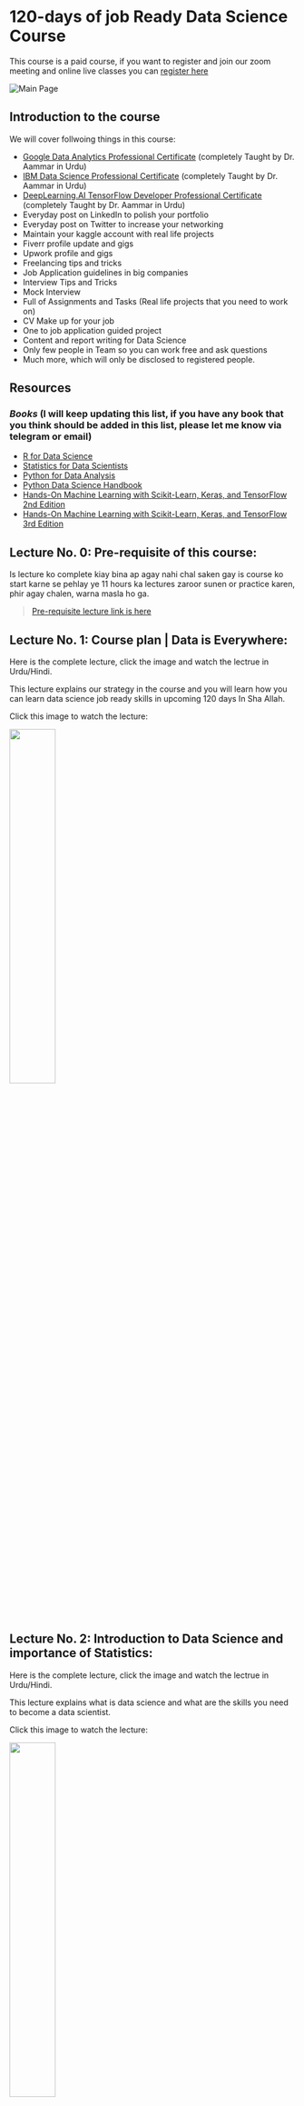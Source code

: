 # 120-days of job Ready Data Science Course 
This course is a paid course, if you want to register and join our zoom meeting and online live classes you can [register here](https://forms.gle/aB3VbemahWTxGtGx8)

![Main Page](resources/00.png)

## Introduction to the course

We will cover follwoing things in this course:

* [Google Data Analytics Professional Certificate](https://www.coursera.org/professional-certificates/google-data-analytics) (completely Taught by Dr. Aammar in Urdu)
* [IBM Data Science Professional Certificate](https://www.coursera.org/professional-certificates/ibm-data-science) (completely Taught by Dr. Aammar in Urdu)
* [DeepLearning.AI TensorFlow Developer Professional Certificate](https://www.coursera.org/professional-certificates/tensorflow-in-practice) (completely Taught by Dr. Aammar in Urdu)
* Everyday post on LinkedIn to polish your portfolio
* Everyday post on Twitter to increase your networking
* Maintain your kaggle account with real life projects
* Fiverr profile update and gigs
* Upwork profile and gigs
* Freelancing tips and tricks
* Job Application guidelines in big companies
* Interview Tips and Tricks
* Mock Interview
* Full of Assignments and Tasks (Real life projects that you need to work on)
* CV Make up for your job
* One to job application guided project
* Content and report writing for Data Science
* Only few people in Team so you can work free and ask questions
* Much more, which will only be disclosed to registered people.

## **Resources**
### *Books* (I will keep updating this list, if you have any book that you think should be added in this list, please let me know via telegram or email)

* [R for Data Science](https://r4ds.hadley.nz/)
* [Statistics for Data Scientists](./resources/books/statistics%20for%20data%20science.pdf)
* [Python for Data Analysis](https://wesmckinney.com/book/)
* [Python Data Science Handbook](https://jakevdp.github.io/PythonDataScienceHandbook/)
* [Hands-On Machine Learning with Scikit-Learn, Keras, and TensorFlow 2nd Edition](./resources/books/Hands-On-Machine-Learning-with-Scikit-Learn-Keras-and-Tensorflow_-Concepts-Tools-and-Techniques-to-Build-Intelligent-Systems-OReilly-Media-2019.pdf)
* [Hands-On Machine Learning with Scikit-Learn, Keras, and TensorFlow 3rd Edition](https://pan.baidu.com/s/1SyPW8cAvoDDNwdaWdN9E0A?pwd=g3ma#list/path=%2F)


## **Lecture No. 0: Pre-requisite of this course:**

Is lecture ko complete kiay bina ap agay nahi chal saken gay is course ko start karne se pehlay ye 11 hours ka lectures zaroor sunen or practice karen, phir agay chalen, warna masla ho ga.

>[Pre-requisite lecture link is here](https://www.youtube.com/live/xjTMkxVSSxg?feature=share)

## **Lecture No. 1: Course plan | Data is Everywhere:**

Here is the complete lecture, click the image and watch the lectrue in Urdu/Hindi.

This lecture explains our strategy in the course and you will learn how you can learn data science job ready skills in upcoming 120 days In Sha Allah.

Click this image to watch the lecture:

[<img src="./resources/01.png" width="40%">](https://www.youtube.com/live/2pM_RTd8NKg?feature=share "Data Data Every where")

## **Lecture No. 2: Introduction to Data Science and importance of Statistics:**

Here is the complete lecture, click the image and watch the lectrue in Urdu/Hindi.

This lecture explains what is data science and what are the skills you need to become a data scientist.

Click this image to watch the lecture:

[<img src="./resources/02.png" width="40%">](https://www.youtube.com/live/V8iUK5fJo5g?feature=share "Introduction to Data Science")

## **Lecture No. 3: Statistics to Data Science:**

Here is the complete lecture, click the image and watch the lectrue in Urdu/Hindi.

This lecture explains what is statistics and how it is related to data science.

Click this image to watch the lecture:

[<img src="./resources/03.png" width="40%">](https://www.youtube.com/live/UmiYoRNq0oA?feature=share "Statistics to Data Science")

## **Lecture No. 4: Stat ka zero se start (Complete Workshop):**

This lecture is the complete workshop on statistics for Data Science and tells you basic - advance concepts in Data Science.

This lecture explains why statistics is important for data science.

Click this image to watch the lecture:

[<img src="./resources/04.png" width="40%">](https://www.youtube.com/live/ptp9XcvONfw?feature=share "Stat ki workshop")

## **Lecture No. 5: Introduction to Python and Data Science Revision:**

Here is the complete lecture, click the image and watch the lectrue in Urdu/Hindi.

Please revise this lecture before going to the next step. This lecture was a pre-requisite for the course. Is liay is lecture ko pehlay ap practice karen phir agay chalen, warna maslay masael hun gay.

Click this image to watch the lecture:

[<img src="./resources/05.png" width="40%">](https://www.youtube.com/live/xjTMkxVSSxg?feature=share "Revision of Data Science")

## **Lecture No. 6: Statistics for Data Science (Scales of Measurements and details about Data Types):**

Here is the complete lecture, click the image and watch the lectrue in Urdu/Hindi.

This lecture explains the scales of measurements and Data Types in statistics.

Click this image to watch the lecture:

[<img src="./resources/06.png" width="40%">](https://www.youtube.com/live/HTn4zNLBa1I?feature=share "Phase-I")

## **Lecture No. 7: Descriptive vs. Inferential  Statistics (Choosing a right statistical Method):**

Here is the complete lecture, click the image and watch the lectrue in Urdu/Hindi.
This lecture explains the Descriptive Statistics in statistics. 

Click this image to watch the lecture:

[<img src="./resources/07.png" width="40%">](https://www.youtube.com/live/rsfPdUANZIY?feature=share "Phase-II and Phase-III")

## **Lecture No. 8: Descriptive and Inferential Statistics:**

Here is the complete lecture, click the image and watch the lectrue in Urdu/Hindi.

> **Part-1**\
Click this image to watch the lecture:

[<img src="./resources/08a.png" width="40%">](https://www.youtube.com/live/F51AV1czAAc?feature=share "Phase-II and Phase-III")

> **Part-2**\
Click this image to watch the lecture:

[<img src="./resources/08b.png" width="40%">](https://www.youtube.com/live/QX2jZgXgqYM?feature=share "Phase-II and Phase-III")

## **Lecture No. 9: Statistics:**

Here is the complete lecture, click the image and watch the lectrue in Urdu/Hindi.

> **Part-1** Inferential Statistics for Data Science\
[<img src="./resources/09a.png" width="40%">](https://www.youtube.com/live/Wl28DaEoZXc?feature=share&t=411 "Statistics")

> **Part-2** Inferential Statistics for Data Science\
[<img src="./resources/09b.png" width="40%">](https://www.youtube.com/live/1kldE86nL9E?feature=share&t=152 "Statistics")

## **Lecture No. 10: Statistics:**

Here is the complete lecture, click the image and watch the lectrue in Urdu/Hindi.

> **Part-1** Hypothesis Testing\
[<img src="./resources/10a.png" width="40%">](https://www.youtube.com/live/UFVyzGZpUWE?feature=share&t=110 "Statistics")

> **Part-2** Important Terms in Statistics\
[<img src="./resources/10b.png" width="40%">](https://www.youtube.com/live/I9VI5_DkZoU?feature=share "Statistics")


## **Lecture No. 11: Data Analytics Skills and Job plans:**

Here is the complete lecture, click the image and watch the lectrue in Urdu/Hindi.

[<img src="./resources/11.png" width="40%">](https://www.youtube.com/live/rSZIzQGaprw?feature=share "Statistics")

## Lecture No. 12: (Revise the Lecture 11) Data Analytics Skills and Job plans:

Here is the complete lecture, click the image and watch the lectrue in Urdu/Hindi.

[<img src="./resources/12.png" width="40%">](https://www.youtube.com/live/rSZIzQGaprw?feature=share "Statistics")


## **Lecture No. 13: Spreadsheets in Data Science**

We will learn about MS Excel for next few lectures and the lectures will be uploaded here in sequence.

These instructions are a must thing to learn during this MS Excel Series, MS Excel aik bht bara software hy and we can not finish in short time, main ap ko basics sikhaoun ga but you have to learn the advance techniques. Q k har aik company main MS Excel se hi start kia jata hy.

> **Installation**\
> Install MS Excel office 365 free for life time [here](https://www.youtube.com/watch?v=97PIQ3kDl5A)
---

>You also have to practice yourself for MS Excel basics from following online free resources:
>1.  [Learn the basics of MS Excell from here](https://support.microsoft.com/en-us/office/excel-video-training-9bc05390-e94c-46af-a5b3-d7c22f6990bb)
> 2. [Learn Basic to Intermediate MS Excel from here](https://www.linkedin.com/learning/excel-essential-training-microsoft-365-17231101/getting-started-with-excel-for-microsoft-365?autoplay=true)

Here is the complete lecture, click the image and watch the lectrue in Urdu/Hindi.

[<img src="./resources/13.png" width="40%">](https://www.youtube.com/live/_gW0Dooc_rQ?feature=share "Statistics")


## **Lecture No. 14: Spreadsheets in Data Science**

The dataset used in this video can be downloaded from [here](./resources/datasets/lecture14.xlsx)

Here is the complete lecture, click the image and watch the lectrue in Urdu/Hindi.

[<img src="./resources/14.png" width="40%">](https://youtube.com/live/9OjZhMfiB-s?feature=share "Statistics in MS Excel")


## **Lecture No. 15: Excel Statistics and SQL**

> **Part-1:** In this video you will learn basic statistical analysis in MS Excel Spreadsheet.

Here is the complete lecture, click the image and watch the lectrue in Urdu/Hindi.

[<img src="./resources/15a.png" width="40%">](https://www.youtube.com/live/Hp-AsTQxMis?feature=share "Statistics in MS Excel")

> **Part-2:**  **SQL (Structured Query Language) Language**

Here is the complete lecture, click the image and watch the lectrue in Urdu/Hindi.

[<img src="./resources/15b.png" width="40%">](https://www.youtube.com/live/1HSHISQNxEM?feature=share "SQL")


> [Here is the link to download SQL Cheat sheet](./resources/cheat_sheets/SQL-cheat-sheet.pdf)


## **Lecture No. 16: SQL**

> **Part-1:**  **SQL (Structured Query Language) Language- Introduction**

Here is the complete lecture, click the image and watch the lectrue in Urdu/Hindi.

[<img src="./resources/16a.jpeg" width="40%">](https://youtu.be/dhUapcKiVCE "Part-1")

> **Part-2:**  **SQL (Structured Query Language) Language Introduction**

Here is the complete lecture, click the image and watch the lectrue in Urdu/Hindi.

[<img src="./resources/16b.jpeg" width="40%">](https://youtu.be/FObIvpIpLTw "Part-2")

> **Part-3:**  **SQL Software installation**
- Download:\
[Here is the link to download mySQL](https://www.mysql.com/downloads/)

Here is the complete lecture, click the image and watch the lectrue in Urdu/Hindi.

[<img src="./resources/16c.jpeg" width="40%">](https://youtu.be/-zygvRJmAtQ "Part-3")

> **Part-4:**  **How to create SQL database?**

Here is the complete lecture, click the image and watch the lectrue in Urdu/Hindi.

[<img src="./resources/16d.jpeg" width="40%">](https://youtu.be/JpDkyXoPBZk "Part-4")

> **Part-5:**  **How to create SQL table?**

Here is the complete lecture, click the image and watch the lectrue in Urdu/Hindi.

[<img src="./resources/16e.jpeg" width="40%">](https://youtu.be/Av91mx70S7U "Part-5")


## **Lecture No. 17: SQL intermediate**

> **Part-1:**  **Distinct Function in mySQL**

Here is the complete lecture, click the image and watch the lectrue in Urdu/Hindi.

[<img src="./resources/17a.jpeg" width="40%">](https://youtu.be/iyh9POBa7og "Part-1")

> **Part-2:**  **Constraints in mySQL**

Here is the complete lecture, click the image and watch the lectrue in Urdu/Hindi.

[<img src="./resources/17b.jpeg" width="40%">](https://youtu.be/BkXR7K5sknI "Part-2")

> **Part-3:**  **Auto-increament in mySQL**

Here is the complete lecture, click the image and watch the lectrue in Urdu/Hindi.

[<img src="./resources/17c.jpeg" width="40%">](https://youtu.be/vOTBV98RqmQ "Part-3")

> **Part-4:**  **mySQL workbench first look**

Here is the complete lecture, click the image and watch the lectrue in Urdu/Hindi.

[<img src="./resources/17d.jpeg" width="40%">](https://youtu.be/No95xmZ3Mas "Part-4")

> **Part-5:**  **Import mySQL database in mySQL workbench**

Here is the complete lecture, click the image and watch the lectrue in Urdu/Hindi.

[<img src="./resources/17e.jpeg" width="40%">](https://youtu.be/8IS5RGQEnRk "Part-5")


## **Lecture No. 18: SQL intermediate**

> **Part-1:**  **Pandas procerssing on mySQL database**

Here is the complete lecture, click the image and watch the lectrue in Urdu/Hindi.

[<img src="./resources/18a.jpeg" width="40%">](https://youtu.be/U3rwON7zQfI "Part-1")

> **Part-2:**  **SELECT clause in mySQL**

Here is the complete lecture, click the image and watch the lectrue in Urdu/Hindi.

[<img src="./resources/18b.jpeg" width="40%">](https://youtu.be/lAHGLm2aR7Y "Part-2")

> **Part-3:**  **Data Manipulation in mySQL**

Here is the complete lecture, click the image and watch the lectrue in Urdu/Hindi.

[<img src="./resources/18c.jpeg" width="40%">](https://youtu.be/ghKtOD0Yh5M "Part-3")

> **Part-4:**  **Where Clause and Comparison operators in mySQL**

Here is the complete lecture, click the image and watch the lectrue in Urdu/Hindi.

[<img src="./resources/18d.jpeg" width="40%">](https://youtu.be/XqzQ0xcpjZc "Part-4")

> **Part-5:**  **AND NOT OR IN in mySQL**

Here is the complete lecture, click the image and watch the lectrue in Urdu/Hindi.

[<img src="./resources/18e.jpeg" width="40%">](https://youtu.be/H-lZfW3texo "Part-5")

## **Lecture No. 19: SQL intermediate**

> **BETWEEN clause in mySQL**

Here is the complete lecture, click the image and watch the lectrue in Urdu/Hindi.

[<img src="./resources/19.jpeg" width="40%">](https://youtu.be/6B4bPNXUlhQ "Part-1")

## **Lecture No. 20: SQL Practice**

> **mySQL Practice**

**Remember to pratice from this [website Link](https://www.w3schools.com/mysql/default.asp)** **for more practice.**

[<img src="./resources/20.png" width="40%">](https://www.w3schools.com/mysql/default.asp "Part-1")

## **Lecture No. 21: R and R studio**

Aaj se ham R and RStudio per kaam karna start karen gay. Sab se pehlay ap log following software install kar len:

- **R** downlpoad and install from [here](https://cran.r-project.org/bin/windows/base/)
- Rstudio download and install from [here](https://rstudio.com/products/rstudio/download/#download) 

>Software install karne k baad aaaj se ham `R` or `Rstudio` ko Data Analaysis k tasks k liay use karne walay hyn agar ap tez speed per seekhna chahtay hyn tu is [playlist se R with Aammar](https://youtube.com/playlist?list=PL9XvIvvVL50F4aFhWp_drvP3XkQCHx2MU) seekh len, warna ham tu anay walay lectures main sikha hi den gay ap ko. 

Click the image to watch the lecture in Urdu/Hindi.

[<img src="./resources/21a.png" width="40%">](https://youtube.com/live/X9_doWP4Jv4?feature=share "R with Aammar- Class1")


Click the image to watch the complete playlist of R with Aammar in Urdu/Hindi.

[<img src="./resources/21.jpeg" width="40%">](https://youtube.com/playlist?list=PL9XvIvvVL50F4aFhWp_drvP3XkQCHx2MU "R with Aammar")


## **Lecture No. 22: R and R studio**

Click the image to watch the lecture in Urdu/Hindi.

[<img src="./resources/22.png" width="40%">](https://www.youtube.com/live/EeiwHyxVlhc?feature=share "R with Aammar- Class2")


## **Lecture No. 23: R and R studio**

### **Lecture 23a: Installation of Software and Introduction to R**
- Click this image to watch the lecture\
[<img src="./resources/r/00.png" width="42%">](https://www.youtube.com/watch?v=7Kq4mhY1mLM&list=PL9XvIvvVL50F4aFhWp_drvP3XkQCHx2MU&index=1&t=8s "Lecture 1a")

### **Lecture 23b: First Line of Code in R and learning to work with R**
- Click this image to watch the lecture\
[<img src="./resources/r/01.png" width="42%">](https://www.youtube.com/live/yaVWzaKmV0c?feature=share "Lecture 1b")

### **Lecture 23c: Data Visualization and plotting in R using ggplot2**
- Click this image to watch the lecture\
[<img src="./resources/r/02.png" width="42%">](https://www.youtube.com/live/ZX4TamrL4Lg?feature=share "Lecture 2")

### **Lecture 23d: Data Visualization and Data Transformation in R using tidyverse packages**
- Click this image to watch the lecture\
[<img src="./resources/r/03.png" width="42%">](https://www.youtube.com/live/6Ez7MQqudhQ?feature=share "Lecture 3")

### **Publication Ready Graphs in R**
Wathc these two Playlist to learn Data Visualization in R in Desi style:

1. [Publication Ready Graphs in R](https://www.youtube.com/playlist?list=PL9XvIvvVL50Hi2RGu-zlNEnk9WJMjPH-g)
2. [Many plots in R](https://www.youtube.com/playlist?list=PL9XvIvvVL50HUjcRuTd5eC-EMA9picnVz)


## **Lecture No. 24: R and R studio**

### **Lecture 24a: Data Transformation in R using tidyverse packages**
- Click this image to watch the lecture\
[<img src="./resources/r/04.png" width="42%">](https://www.youtube.com/live/kPevM2yw_fw?feature=share "Lecture 4")

>**Cheat sheet**\
>Practice this cheatsheet today and then move to next point tomorrow.\
>[Link to dplyr cheatsheet is here](https://www.rstudio.com/wp-content/uploads/2015/02/data-wrangling-cheatsheet.pdf "dplyr cheatsheet")

### **Lecture 24b: Statistics in R**
- Click this image to watch the lecture\
[<img src="./resources/r/05.png" width="42%">](https://www.youtube.com/live/9U0F-sct070?feature=share "Lecture 5")

The following links were taught in this lecture:
1. [How to test Normal Distribution in R?](https://www.statology.org/test-for-normality-in-r/)
2. [How to make correlation plot in R?](https://cran.r-project.org/web/packages/corrplot/vignettes/corrplot-intro.html)
3. [How to make PCA plot in R](https://www.youtube.com/watch?v=q9757Bz8Mdw&list=PL9XvIvvVL50HUjcRuTd5eC-EMA9picnVz&index=1&t=1s)
4. [Here is a nice publication about choosing a right statistical method](https://www.ncbi.nlm.nih.gov/pmc/articles/PMC6639881/#:~:text=Selection%20of%20appropriate%20statistical%20method,observations%20(paired%2Funpaired).)

### **Lecture 24c: Choosing a right Statistical Method for Data Analysis in R**

- Click this image to watch the lecture\
[<img src="./resources/r/06.png" width="42%">](https://youtube.com/live/qb-sGvCcQS4 "Lecture 6")

[Here is the code that we used today](https://github.com/AammarTufail/R_with_Aammar/blob/main/Publication_Ready_Figures/03-ggpubr/03-ggpubr-readme-.md)

### **Lecture 24d: t-test (all Types), ANOVA, One-way ANOVA, Two-way ANOVA, lettering and plotting in R**

- Click this image to watch the lecture\
[<img src="./resources/r/07.png" width="42%">](https://www.youtube.com/live/nGbf3J6hB7U?feature=share "Lecture 7")

Here are the codes we discussed in this lecture:
1. RScript used in this lecture:
   1. [t-test script](resources/t-test.R)
   2. [ANOVA](resources/anova.R)
2. [t-test blog](https://data-flair.training/blogs/t-tests-in-r/#:~:text=What%20is%20T%2Dtests%20in%20R%20Programming%3F,normal%20distributions%20with%20equal%20variances.)
3. [One-way ANOVA in R complete blog](https://statsandr.com/blog/anova-in-r/)
4. [Two-way ANOVA in R complete blog](https://www.agroninfo.com/two-way-analysis-of-variance-in-r/)

### **Lecture 24e: Publication Ready Plots in R**

1. Publication Ready Bar plot with one-way ANOVA and lettering in R:

[<img src="./resources/r/bar.png" width="80%">](https://github.com/AammarTufail/R_with_Aammar/blob/main/Publication_Ready_Figures/06-%20Publication-ready-Barplots/06--Publication-ready-Barplots.md "bar plot")
> Here is the code: [code.md](https://github.com/AammarTufail/R_with_Aammar/blob/main/Publication_Ready_Figures/06-%20Publication-ready-Barplots/06--Publication-ready-Barplots.md)

2. Publication Ready Bar plot with two-way ANOVA and lettering in R:

[<img src="./resources/r/twoway.png" width="80%">](https://github.com/AammarTufail/R_with_Aammar/blob/main/Publication_Ready_Figures/07-%20two_way_ANOVA_barplots/07-two_way_ANOVA_barplot_with_lettering.md "bar plot")

> Here is the code: [code.md](https://github.com/AammarTufail/R_with_Aammar/blob/main/Publication_Ready_Figures/07-%20two_way_ANOVA_barplots/07-two_way_ANOVA_barplot_with_lettering.md)

### **Lecture 25: EDA in R**

Here is the lecture on EDA day 25:\
[<img src="./resources/25.png" width="42%">](https://youtube.com/live/lH6Abps7DMk "Lecture 8")

### **Lecture 26: EDA in R**

Here is the detailsed code to practice in R, please follow the steps and perform the EDA analysis, this will also show you that how efficient and accurate you are using R for EDA analysis.\
Here is the link to the code file r script: [code.md](./resources/codes/eda_basics.R) copy or download this file and practice the EDA analysis in R.\
[<img src="./resources/26.png" width="42%">](./resources/codes/eda_basics.R "Lecture 26 Practice")

### **Lecture 27: EDA in R a project**

Here is the lecture on EDA day 27:\
[<img src="./resources/27.png" width="42%">](https://youtube.com/live/dKHoWyc6p_Q "Lecture 8")


### **Lecture 28: EDA in R a project**

Here is the lecture on EDA day 28:\
[<img src="./resources/28.png" width="42%">](https://youtube.com/live/1UzJqybI71E "Lecture 28")


### **Lecture 29: EDA in R a project**

Revise previous lectures and practice the EDA analysis in R.\

### **Lecture 30: EDA in R a project**

Revise previous lectures and practice the EDA analysis in R.\

### **Lecture 31: EDA in R a project**

Revise previous lectures and practice the EDA analysis in R.\

### **Lecture 32: EDA in R a project (Data Science Night)**

Here is the lecture on EDA day 32:\
[<img src="./resources/32.png" width="42%">](https://youtube.com/live/FcEiqKD8mXg "Lecture 32")

### **Lecture 33: Practice Python for Data Science pre-lecture given at the start of this course**

Is lecture ko complete kiay bina ap agay nahi chal saken gay is course ko start karne se pehlay ye 11 hours ka lectures zaroor sunen or practice karen, phir agay chalen, warna masla ho ga.

Pre-requisite lecture link is here:\
[<img src="./resources/33.png" width="42%">](https://www.youtube.com/live/xjTMkxVSSxg?feature=share "Lecture 33")

>[Pre-requisite lecture link is here](https://www.youtube.com/live/xjTMkxVSSxg?feature=share)


### **Lecture 34: Start of Python for Data Science**

Here is the lecture on Python day 34:\
[<img src="./resources/33.png" width="42%">](https://youtube.com/live/YcvZ6xV3hqI "Lecture 34")

### **Lecture 35: Python for Data Science Markdown Language in 72 minutes**

Here is the lecture on Python day 35:\
[<img src="./resources/35.png" width="42%">]([link](https://youtu.be/qJqAXjz-Rh4?t=5) "Lecture 35")

### **Lecture 36: Python for Data Science basics**

Here is the lecture on Python day 36:\
[<img src="./resources/36.png" width="42%">](https://www.youtube.com/live/VDIcwafn5x0?feature=share "Lecture 36")

### **Lecture 37: Data Night in Ramzan**

Here is the lecture on Data Night in Ramzan *3 hours long*:\
[<img src="./resources/37.png" width="42%">](https://www.youtube.com/live/olFuszziFJY?feature=share "Lecture 37")

### **Lecture 38: Doing EDA in Python**

Exploratory data analysis is a very important part of data science. It is the process of analyzing the data to understand the data. It is also known as the exploratory data analysis or EDA, or `Data ko soonghna`. 

Steps of EDA in python:

1. Import the required libraries.
2. Import the dataset.
3. Understand the data.
4. Perform EDA.
5. Visualize the data.
7. Conclusion.

Itna b asan nahi hy, aaj k is lecture main ham aik dataset k oper EDA analysis karen gay.

Click here to watch the lecture:\
[<img src="./resources/38.png" width="42%">](https://www.youtube.com/live/-hjdm00adeo?feature=share "EDA")

### **Lecture 39: EDA in Python on Big Dataset (1/4)**

Here is the lecture on EDA day 39:\
[<img src="./resources/39.png" width="42%">](https://www.youtube.com/live/olFuszziFJY?feature=share "EDA Part 1")

### **Lecture 40: EDA in Python on Big Dataset (2/4)**

Here is the lecture on EDA day 40:\
[<img src="./resources/40.png" width="42%">](https://www.youtube.com/live/NZ62PzN434w?feature=share "EDA Part 2")

### **Lecture 41: EDA in Python on Big Dataset (3/4)**

Here is the lecture on EDA day 41:\
[<img src="./resources/41.png" width="42%">](https://www.youtube.com/live/fr4mHOOZXsg?feature=share "EDA Part 3")

### **Lecture 42: EDA in Python on Big Dataset (4/4)**

Here is the lecture on EDA day 42:\
[<img src="./resources/42.png" width="42%">](https://www.youtube.com/live/xWFf66lvagM?feature=share "EDA Part 4")

### **Lecture 43: EDA in Python (Practice Session)**

Practice EDA based on the [following notebook](https://www.kaggle.com/code/bextuychiev/my-6-part-powerful-eda-template) and watch [Lecture 43](#lecture-43-eda-in-python-practice-session).

### **Lecture 44: EDA in Python (Practice Session)**

Practice EDA based on the [following notebook](https://www.kaggle.com/code/bextuychiev/my-6-part-powerful-eda-template) and watch [Lecture 43](#lecture-43-eda-in-python-practice-session).

> Assignments: Use the following Datasets for your EDA:

1. [Goole App Store](https://www.kaggle.com/datasets/gauthamp10/google-playstore-apps/download?datasetVersionNumber=7)
2. [Apple Store](https://www.kaggle.com/gauthamp10/apple-appstore-apps)
3. [Android App Permission dataset](https://www.kaggle.com/gauthamp10/app-permissions-android)

and perform your EDA on two of the above mentioned, 1. is mandatory based on the lecture no. 43.

### **Lecture 45: Machine Learning in Python**

(Coming Soon)








---
# **Information about the instructor:**

[<img src="./resources/aammar.jpeg" width="50%">](https://www.facebook.com/groups/codanics/permalink/1872283496462303/ "Image")



**Dr. Muhammad Aammar Tufail**

PhD Data Science in Agriculture

[<img src="https://raw.githubusercontent.com/FortAwesome/Font-Awesome/6.x/svgs/brands/youtube.svg" width="50" height="50">](https://www.youtube.com/channel/UCmNXJXWONLNF6bdftGY0Otw/)
[<img src="https://raw.githubusercontent.com/FortAwesome/Font-Awesome/6.x/svgs/brands/linkedin.svg" width="50" height="50">](https://www.linkedin.com/in/dr-muhammad-aammar-tufail-02471213b/)
[<img src="https://raw.githubusercontent.com/FortAwesome/Font-Awesome/6.x/svgs/brands/github.svg" width="50" height="50">](https://github.com/AammarTufail)
[<img src="https://raw.githubusercontent.com/FortAwesome/Font-Awesome/6.x/svgs/brands/twitter.svg" width="50" height="50">](https://twitter.com/aammar_tufail)
[<img src="https://raw.githubusercontent.com/FortAwesome/Font-Awesome/6.x/svgs/brands/facebook.svg" width="50" height="50">](https://www.facebook.com/groups/codanics/permalink/1872283496462303/)



For any query

contact: aammar@codanics.com
